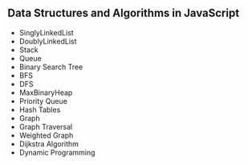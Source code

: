 ## Data Structures and Algorithms in JavaScript
- SinglyLinkedList
- DoublyLinkedList
- Stack
- Queue
- Binary Search Tree
- BFS
- DFS
- MaxBinaryHeap
- Priority Queue
- Hash Tables
- Graph
- Graph Traversal
- Weighted Graph
- Dijkstra Algorithm
- Dynamic Programming